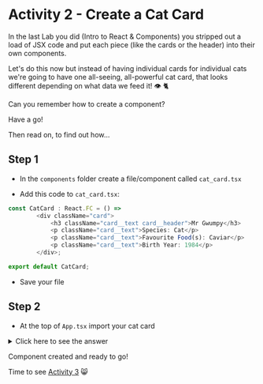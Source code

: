 # Activity 2 - Create a Cat Card

In the last Lab you did (Intro to React & Components) you stripped out a load of JSX code and put each piece (like the cards or the header) into their own components.

Let's do this now but instead of having individual cards for individual cats we're going to have one all-seeing, all-powerful cat card, that looks different depending on what data we feed it! 👁 🐈

Can you remember how to create a component?

Have a go!

Then read on, to find out how...

## Step 1

-   In the `components` folder create a file/component called `cat_card.tsx`

-   Add this code to `cat_card.tsx`:

```JavaScript
const CatCard : React.FC = () =>
        <div className="card">
            <h3 className="card__text card__header">Mr Gwumpy</h3>
            <p className="card__text">Species: Cat</p>
            <p className="card__text">Favourite Food(s): Caviar</p>
            <p className="card__text">Birth Year: 1984</p>
        </div>;

export default CatCard;
```

-   Save your file

## Step 2

-   At the top of `App.tsx` import your cat card

<details>
<summary>Click here to see the answer</summary>
<pre>

`import CatCard from './components/cat_card'`

</pre>
</details>

Component created and ready to go!

Time to see [Activity 3](./activity_3.md) 😸
